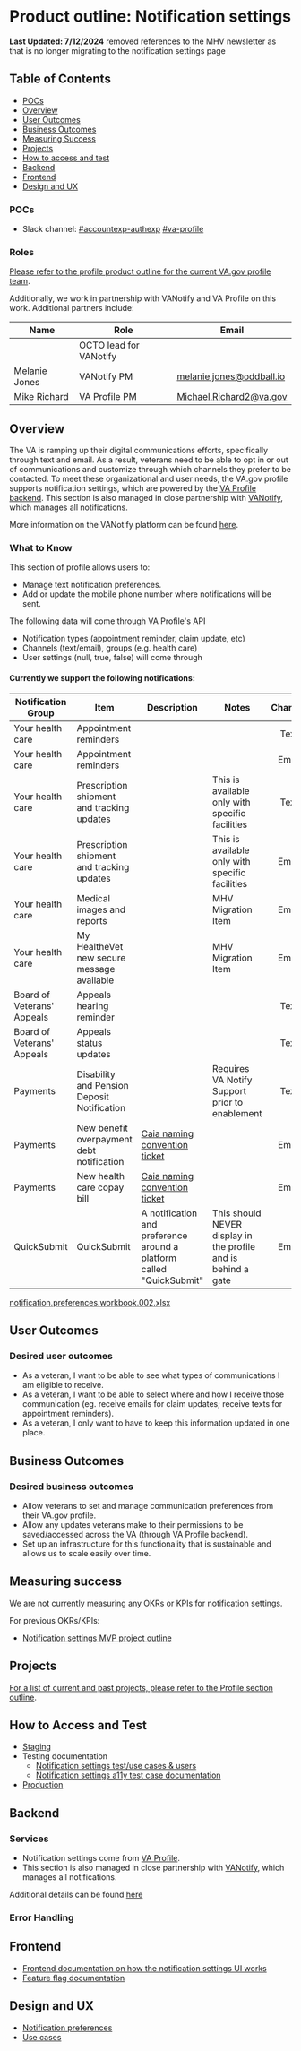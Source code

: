 # Product outline: Notification settings

**Last Updated: 7/12/2024** removed references to the MHV newsletter as that is no longer migrating to the notification settings page

## Table of Contents
- [POCs](#pocs)
- [Overview](#overview)
- [User Outcomes](#user-outcomes)
- [Business Outcomes](#business-outcomes)
- [Measuring Success](#measuring-success)
- [Projects](#projects)
- [How to access and test](#how-to-access-and-test)
- [Backend](#backend)
- [Frontend](#frontend)
- [Design and UX](#design-and-ux)



### POCs

- Slack channel: [#accountexp-authexp](https://dsva.slack.com/channels/accountexp-authexp) [#va-profile](https://dsva.slack.com/channels/va-profile)
 
 ### Roles

[Please refer to the profile product outline for the current VA.gov profile team](https://github.com/department-of-veterans-affairs/va.gov-team/blob/master/products/identity-personalization/profile/README.md#roles).

Additionally, we work in partnership with VANotify and VA Profile on this work. Additional partners include:

|Name|Role|Email|
|----|----|-----|
|| OCTO lead for VANotify|  |
|Melanie Jones | VANotify PM | melanie.jones@oddball.io |
|Mike Richard | VA Profile PM | Michael.Richard2@va.gov |


## Overview

The VA is ramping up their digital communications efforts, specifically through text and email. As a result, veterans need to be able to opt in or out of communications and customize through which channels they prefer to be contacted. To meet these organizational and user needs, the VA.gov profile supports notification settings, which are powered by the [VA Profile backend](https://depo-platform-documentation.scrollhelp.site/developer-docs/external-integrations). This section is also managed in close partnership with [VANotify](https://depo-platform-documentation.scrollhelp.site/developer-docs/VANotify.1885634900.html), which manages all notifications.

More information on the VANotify platform can be found [here](https://github.com/department-of-veterans-affairs/va.gov-team/tree/master/products/va-notify).

### What to Know

This section of profile allows users to:

- Manage text notification preferences.  
- Add or update the mobile phone number where notifications will be sent.

The following data will come through VA Profile's API

- Notification types (appointment reminder, claim update, etc)
- Channels (text/email), groups (e.g. health care)
- User settings (null, true, false) will come through

#### **Currently we support the following notifications:**

<html>
<body>
<!--StartFragment--><google-sheets-html-origin>

Notification Group | Item | Description | Notes | Channel | In Production
-- | -- | -- | -- | :-: | :-:
Your health care | Appointment reminders |   |   | Text | Yes
Your health care | Appointment reminders |   |   | Email | No
Your health care | Prescription shipment and tracking updates |   | This is available only with specific facilities | Text | Yes
Your health care | Prescription shipment and tracking updates |   | This is available only with specific facilities | Email | No
Your health care | Medical images and reports |   | MHV Migration Item | Email | No
Your health care | My HealtheVet new secure message available |   | MHV Migration Item | Email | No
Board of Veterans' Appeals | Appeals hearing reminder |   |   | Text | Yes
Board of Veterans' Appeals | Appeals status updates |   |   | Text | Yes
Payments | Disability and Pension Deposit Notification |   | Requires VA Notify Support prior to enablement | Text | No
Payments | New benefit overpayment debt notification | [Caia naming convention ticket](https://github.com/department-of-veterans-affairs/va.gov-team/issues/83243)   |  | Email | No
Payments | New health care copay bill | [Caia naming convention ticket](https://github.com/department-of-veterans-affairs/va.gov-team/issues/83243) | | Email | No
QuickSubmit | QuickSubmit | A notification and preference around a platform called "QuickSubmit" | This should NEVER display in the profile and is behind a gate | Email | No

<!--EndFragment-->
</body>
</html>

[notification.preferences.workbook.002.xlsx](https://github.com/user-attachments/files/16515452/Copy.of.notification.preferences.workbook.002.xlsx)


## User Outcomes

### Desired user outcomes

- As a veteran, I want to be able to see what types of communications I am eligible to receive.
- As a veteran, I want to be able to select where and how I receive those communication (eg. receive emails for claim updates; receive texts for appointment reminders).
- As a veteran, I only want to have to keep this information updated in one place.

## Business Outcomes

### Desired business outcomes

- Allow veterans to set and manage communication preferences from their VA.gov profile.
- Allow any updates veterans make to their permissions to be saved/accessed across the VA (through VA Profile backend).
- Set up an infrastructure for this functionality that is sustainable and allows us to scale easily over time.

## Measuring success

We are not currently measuring any OKRs or KPIs for notification settings.

For previous OKRs/KPIs:

- [Notification settings MVP project outline](https://github.com/department-of-veterans-affairs/va.gov-team/blob/master/products/identity-personalization/profile/notification-preferences/product/mvp-project-outline.md#measuring-success)

## Projects

[For a list of current and past projects, please refer to the Profile section outline](https://github.com/department-of-veterans-affairs/va.gov-team/blob/master/products/identity-personalization/profile/README.md#projects).


## How to Access and Test
- [Staging](https://staging.va.gov/profile/notifications)
- Testing documentation
     - [Notification settings test/use cases & users](https://github.com/department-of-veterans-affairs/va.gov-team-sensitive/blob/master/Administrative/vagov-users/staging-test-accounts-notification-preferences.md)
     - [Notification settings a11y test case documentation](https://github.com/department-of-veterans-affairs/va.gov-team-sensitive/blob/master/Administrative/vagov-users/staging-test-accounts-notification-preferences-a11y.md)
- [Production](https://va.gov/profile/notifications)

## Backend

### Services

- Notification settings come from [VA Profile](https://depo-platform-documentation.scrollhelp.site/developer-docs/external-integrations).
- This section is also managed in close partnership with [VANotify](https://depo-platform-documentation.scrollhelp.site/developer-docs/VANotify.1885634900.html), which manages all notifications.

Additional details can be found [here](https://github.com/department-of-veterans-affairs/va.gov-team-sensitive/blob/master/products/identity-personalization/profile/notification_settings/backend_documentation.md)

### Error Handling

## Frontend

- [Frontend documentation on how the notification settings UI works](https://github.com/department-of-veterans-affairs/va.gov-team/blob/master/products/identity-personalization/profile/notification-preferences/frontend/display-notes.md)
- [Feature flag documentation](https://github.com/department-of-veterans-affairs/va.gov-team/blob/master/products/identity-personalization/profile/notification-preferences/frontend/feature-flags.md)

## Design and UX
- [Notification preferences](https://www.figma.com/file/e6JEtrwZCInKk9SjZktx2T/Profile---Notification-Settings?type=design&node-id=0%3A1&mode=design&t=y8vih7OCF5PGBczD-1)
- [Use cases](https://github.com/department-of-veterans-affairs/va.gov-team/blob/master/products/identity-personalization/profile/notification-preferences/use-cases/README.md)


